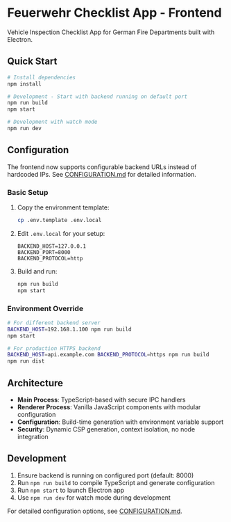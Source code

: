 # Feuerwehr Checklist App - Frontend

Vehicle Inspection Checklist App for German Fire Departments built with Electron.

## Quick Start

```bash
# Install dependencies
npm install

# Development - Start with backend running on default port
npm run build
npm start

# Development with watch mode
npm run dev
```

## Configuration

The frontend now supports configurable backend URLs instead of hardcoded IPs. See [CONFIGURATION.md](./CONFIGURATION.md) for detailed information.

### Basic Setup

1. Copy the environment template:
   ```bash
   cp .env.template .env.local
   ```

2. Edit `.env.local` for your setup:
   ```
   BACKEND_HOST=127.0.0.1
   BACKEND_PORT=8000
   BACKEND_PROTOCOL=http
   ```

3. Build and run:
   ```bash
   npm run build
   npm start
   ```

### Environment Override

```bash
# For different backend server
BACKEND_HOST=192.168.1.100 npm run build
npm start

# For production HTTPS backend  
BACKEND_HOST=api.example.com BACKEND_PROTOCOL=https npm run build
npm run dist
```

## Architecture

- **Main Process**: TypeScript-based with secure IPC handlers
- **Renderer Process**: Vanilla JavaScript components with modular configuration
- **Configuration**: Build-time generation with environment variable support
- **Security**: Dynamic CSP generation, context isolation, no node integration

## Development

1. Ensure backend is running on configured port (default: 8000)
2. Run `npm run build` to compile TypeScript and generate configuration
3. Run `npm start` to launch Electron app
4. Use `npm run dev` for watch mode during development

For detailed configuration options, see [CONFIGURATION.md](./CONFIGURATION.md).